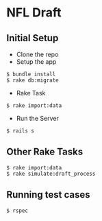 # NFL Draft

## Initial Setup

* Clone the repo
* Setup the app

```
$ bundle install
$ rake db:migrate
```

* Rake Task

```
$ rake import:data
```

* Run the Server

```
$ rails s
```

## Other Rake Tasks

```
$ rake import:data
$ rake simulate:draft_process
```

## Running test cases

```
$ rspec
```


